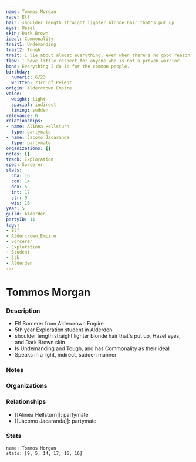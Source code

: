 ```yaml
---
name: Tommos Morgan
race: Elf
hair: shoulder length straight lighter blonde hair that's put up
eyes: Hazel
skin: Dark Brown
ideal: Commonality
trait1: Undemanding
trait2: Tough
trait: I lie about almost everything, even when there's no good reason to.
flaw: I have little respect for anyone who is not a proven warrior.
bond: Everything I do is for the common people.
birthday:
  numeric: 6/23
  written: 23rd of Pelent
origin: Aldercrown Empire
voice:
  weight: light
  spacial: indirect
  timing: sudden
relevance: 0
relationships:
- name: Alinea Hellsturn
  type: partymate
- name: Jacomo Jacaranda
  type: partymate
organizations: []
notes: []
track: Exploration
spec: Sorcerer
stats:
  cha: 16
  con: 14
  dex: 5
  int: 17
  str: 9
  wis: 16
year: 5
guild: Alderden
partyID: 11
tags:
- Elf
- Aldercrown_Empire
- Sorcerer
- Exploration
- Student
- 5th
- Alderden
---
```

# Tommos Morgan
### Description
- Elf Sorcerer from Aldercrown Empire
- 5th year Exploration student in Alderden
- shoulder length straight lighter blonde hair that's put up, Hazel eyes, and Dark Brown skin
- Is Undemanding and Tough, and has Commonality as their ideal
- Speaks in a light, indirect, sudden manner

### Notes

### Organizations

### Relationships
- [[Alinea Hellsturn]]: partymate
- [[Jacomo Jacaranda]]: partymate

### Stats
```statblock
name: Tommos Morgan
stats: [9, 5, 14, 17, 16, 16]
```